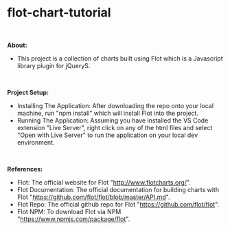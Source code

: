 # flot-chart-tutorial

<br>

**About:**

- This project is a collection of charts built using Flot which is a Javascript library plugin for jQueryS.

<br>

**Project Setup:**

- Installing The Application: After downloading the repo onto your local machine, run "npm install" which will install Flot into the project.
- Running The Application: Assuming you have installed the VS Code extension "Live Server", right click on any of the html files and select "Open with Live Server" to run the application on your local dev environment.

<br>

**References:**

- Flot: The official website for Flot "http://www.flotcharts.org/".
- Flot Documentation: The official documentation for building charts with Flot "https://github.com/flot/flot/blob/master/API.md".
- Flot Repo: The official github repo for Flot "https://github.com/flot/flot".
- Flot NPM: To download Flot via NPM "https://www.npmjs.com/package/flot".